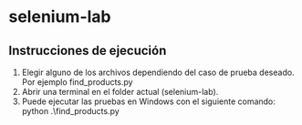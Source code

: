 # selenium-lab

## Instrucciones de ejecución

1. Elegir alguno de los archivos dependiendo del caso de prueba deseado. Por ejemplo find_products.py
2. Abrir una terminal en el folder actual (selenium-lab).
3. Puede ejecutar las pruebas en Windows con el siguiente comando: python .\find_products.py